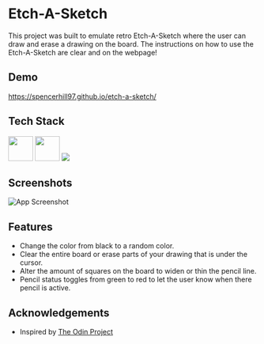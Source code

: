 
# Etch-A-Sketch

This project was built to emulate retro Etch-A-Sketch where the user can draw and erase a drawing on the board. The instructions on how to use the Etch-A-Sketch are clear and on the webpage!

## Demo

https://spencerhill97.github.io/etch-a-sketch/


## Tech Stack

<div align="left">
<img src="https://cdn.jsdelivr.net/gh/devicons/devicon/icons/html5/html5-original.svg" width="50" height="50"/>
<img src="https://cdn.jsdelivr.net/gh/devicons/devicon/icons/css3/css3-original.svg" width="50" height="50" />
<img src="https://cdn.jsdelivr.net/gh/devicons/devicon/icons/javascript/javascript-original.svg" />
</div>


          
## Screenshots

![App Screenshot](https://via.placeholder.com/468x300?text=App+Screenshot+Here)


## Features

- Change the color from black to a random color.
- Clear the entire board or erase parts of your drawing that is under the cursor.
- Alter the amount of squares on the board to widen or thin the pencil line.
- Pencil status toggles from green to red to let the user know when there pencil is active.


## Acknowledgements

 - Inspired by [The Odin Project](https://www.theodinproject.com/lessons/foundations-etch-a-sketch)


